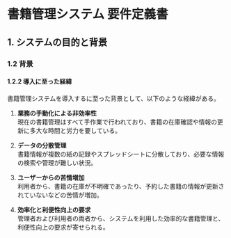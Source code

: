 # 書籍管理システム 要件定義書

## 1. システムの目的と背景

### 1.2 背景

#### 1.2.2 導入に至った経緯

書籍管理システムを導入するに至った背景として、以下のような経緯がある。

1. **業務の手動化による非効率性**  
   現在の書籍管理はすべて手作業で行われており、書籍の在庫確認や情報の更新に多大な時間と労力を要している。

2. **データの分散管理**  
   書籍情報が複数の紙の記録やスプレッドシートに分散しており、必要な情報の検索や管理が難しい状況。

3. **ユーザーからの苦情増加**  
   利用者から、書籍の在庫が不明確であったり、予約した書籍の情報が更新されていないなどの苦情が増加。

4. **効率化と利便性向上の要求**  
   管理者および利用者の両者から、システムを利用した効率的な書籍管理と、利便性向上の要求が寄せられる。